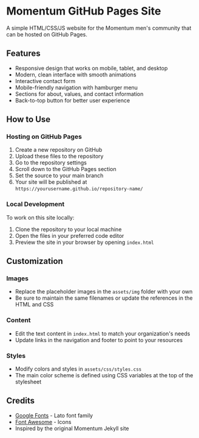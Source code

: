# Momentum GitHub Pages Site

A simple HTML/CSS/JS website for the Momentum men's community that can be hosted on GitHub Pages.

## Features

- Responsive design that works on mobile, tablet, and desktop
- Modern, clean interface with smooth animations
- Interactive contact form
- Mobile-friendly navigation with hamburger menu
- Sections for about, values, and contact information
- Back-to-top button for better user experience

## How to Use

### Hosting on GitHub Pages

1. Create a new repository on GitHub
2. Upload these files to the repository
3. Go to the repository settings
4. Scroll down to the GitHub Pages section
5. Set the source to your main branch
6. Your site will be published at `https://yourusername.github.io/repository-name/`

### Local Development

To work on this site locally:

1. Clone the repository to your local machine
2. Open the files in your preferred code editor
3. Preview the site in your browser by opening `index.html`

## Customization

### Images

- Replace the placeholder images in the `assets/img` folder with your own
- Be sure to maintain the same filenames or update the references in the HTML and CSS

### Content

- Edit the text content in `index.html` to match your organization's needs
- Update links in the navigation and footer to point to your resources

### Styles

- Modify colors and styles in `assets/css/styles.css`
- The main color scheme is defined using CSS variables at the top of the stylesheet

## Credits

- [Google Fonts](https://fonts.google.com/) - Lato font family
- [Font Awesome](https://fontawesome.com/) - Icons
- Inspired by the original Momentum Jekyll site 